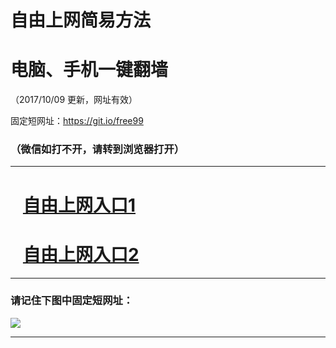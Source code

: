 ﻿# 自由上网简易方法

# 电脑、手机一键翻墙

（2017/10/09 更新，网址有效）

固定短网址：https://git.io/free99

### （微信如打不开，请转到浏览器打开）


***





# &nbsp;&nbsp; <a href="http://ft117437325.fwq-tz-1001.info/fwqtz01.html?t=100900110987 " target="_blank">自由上网入口1</a>
# &nbsp;&nbsp; <a href="http://ft2002617797.fwq-tz-1002.info/fwqtz02.html?t=100900110224 " target="_blank">自由上网入口2</a>
***

### 请记住下图中固定短网址：

<img src="https://s3-us-west-2.amazonaws.com/fwq-1001/yjfq-20170905okok.png" /> 


***

